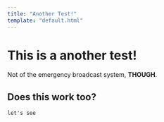 ```yaml
---
title: "Another Test!"
template: "default.html"
---
```


# This is a another test!

Not of the emergency broadcast system, **THOUGH**.

## Does this work too?

`let's see`
